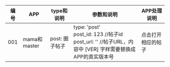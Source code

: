 <table>
<thead>
<tr>
<th>编号</th>
<th>APP</th>
<th>type和说明</th>
<th>参数和说明</th>
<th>APP处理说明</th>
</tr>
</thead>

<tbody>

<tr>
<td>001</td>
<td>mama和master</td>
<td>post: 圈子帖子</td>
<td>
type: 'post'<br/>
post_id: 123 //帖子id<br/>
post_url: '' //帖子URL，内容中 [VER] 字样需要替换成APP的真实版本号<br/>
</td>
<td>点击打开相应的帖子</td>
</tr>

</tbody>
</table>